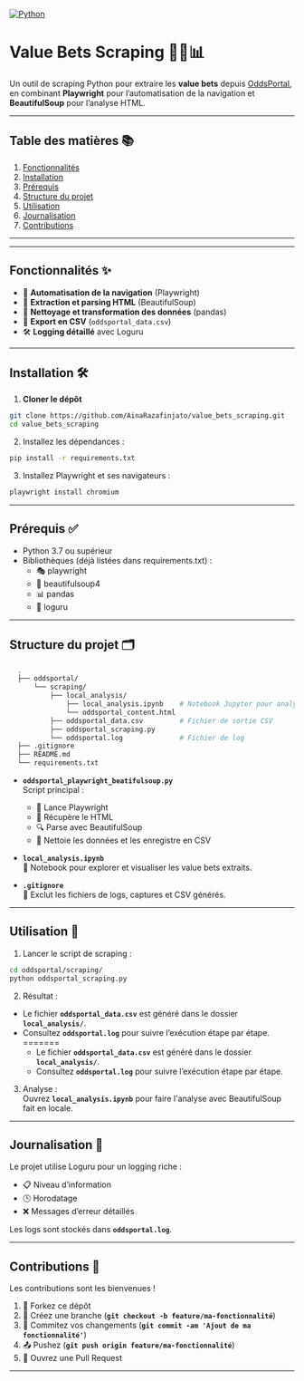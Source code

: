 [![Python](https://img.shields.io/badge/python-3.7%2B-brightgreen.svg)]()

# Value Bets Scraping 🕵️‍♂️📊

Un outil de scraping Python pour extraire les **value bets** depuis [OddsPortal](https://www.oddsportal.com), en combinant **Playwright** pour l’automatisation de la navigation et **BeautifulSoup** pour l’analyse HTML.

---

## Table des matières 📚

1. [Fonctionnalités](#fonctionnalités)  
2. [Installation](#installation)  
3. [Prérequis](#prérequis)  
4. [Structure du projet](#structure-du-projet)  
5. [Utilisation](#utilisation)  
6. [Journalisation](#journalisation)  
7. [Contributions](#contributions)

---

---

## Fonctionnalités ✨

- 🔄 **Automatisation de la navigation** (Playwright)  
- 📝 **Extraction et parsing HTML** (BeautifulSoup)  
- 🧹 **Nettoyage et transformation des données** (pandas)  
- 💾 **Export en CSV** (`oddsportal_data.csv`)  
- 🛠️ **Logging détaillé** avec Loguru  

---

## Installation 🛠️

1. **Cloner le dépôt**  

  ```bash
  git clone https://github.com/AinaRazafinjato/value_bets_scraping.git
  cd value_bets_scraping
  ```

2. Installez les dépendances :  

  ```bash
  pip install -r requirements.txt
  ```

3. Installez Playwright et ses navigateurs :  

  ```bash
  playwright install chromium
  ```

---

## Prérequis ✅

- Python 3.7 ou supérieur  
- Bibliothèques (déjà listées dans requirements.txt) :  
  - 🎭 playwright  
  - 🍲 beautifulsoup4  
  - 📊 pandas  
  - 📜 loguru  

---

## Structure du projet 🗂️


  ```bash
    .
    ├── oddsportal/
        └── scraping/
            ├── local_analysis/
                ├── local_analysis.ipynb    # Notebook Jupyter pour analyses ultérieures
                └── oddsportal_content.html
            ├── oddsportal_data.csv         # Fichier de sortie CSV
            ├── oddsportal_scraping.py 
            └── oddsportal.log              # Fichier de log 
    ├── .gitignore
    ├── README.md
    └── requirements.txt
  ```

- **`oddsportal_playwright_beatifulsoup.py`**  
  Script principal :  
  - 🚀 Lance Playwright  
  - 📄 Récupère le HTML  
  - 🔍 Parse avec BeautifulSoup  
  - 🧹 Nettoie les données et les enregistre en CSV  

- **`local_analysis.ipynb`**  
  📓 Notebook pour explorer et visualiser les value bets extraits.

- **`.gitignore`**  
  🚫 Exclut les fichiers de logs, captures et CSV générés.

---

## Utilisation 🚀

1. Lancer le script de scraping :  

  ```bash
  cd oddsportal/scraping/
  python oddsportal_scraping.py
  ```

2. Résultat :

- Le fichier **`oddsportal_data.csv`** est généré dans le dossier **`local_analysis/`**.  
- Consultez **`oddsportal.log`** pour suivre l’exécution étape par étape.
=======
  - Le fichier **`oddsportal_data.csv`** est généré dans le dossier **`local_analysis/`**.  
  - Consultez **`oddsportal.log`** pour suivre l’exécution étape par étape.

3. Analyse :  
  Ouvrez **`local_analysis.ipynb`** pour faire l'analyse avec BeautifulSoup fait en locale.

---

## Journalisation 📝

Le projet utilise Loguru pour un logging riche :  

- 📋 Niveau d’information  
- 🕒 Horodatage  
- ❌ Messages d’erreur détaillés  

Les logs sont stockés dans **`oddsportal.log`**.

---

## Contributions 🤝

Les contributions sont les bienvenues !  

  1. 🍴 Forkez ce dépôt  
  2. 🌱 Créez une branche (**`git checkout -b feature/ma-fonctionnalité`**)  
  3. 💾 Commitez vos changements (**`git commit -am 'Ajout de ma fonctionnalité'`**)  
  4. 📤 Pushez (**`git push origin feature/ma-fonctionnalité`**)  
  5. 🔄 Ouvrez une Pull Request  

---
